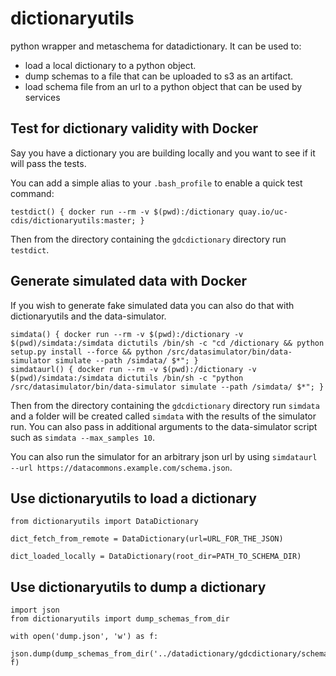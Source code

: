 # dictionaryutils
python wrapper and metaschema for datadictionary.
It can be used to:
- load a local dictionary to a python object.
- dump schemas to a file that can be uploaded to s3 as an artifact.
- load schema file from an url to a python object that can be used by services

## Test for dictionary validity with Docker
Say you have a dictionary you are building locally and you want to see if it will pass the tests.

You can add a simple alias to your `.bash_profile` to enable a quick test command:
```
testdict() { docker run --rm -v $(pwd):/dictionary quay.io/uc-cdis/dictionaryutils:master; }
```

Then from the directory containing the `gdcdictionary` directory run `testdict`.

## Generate simulated data with Docker
If you wish to generate fake simulated data you can also do that with dictionaryutils and the data-simulator.

```
simdata() { docker run --rm -v $(pwd):/dictionary -v $(pwd)/simdata:/simdata dictutils /bin/sh -c "cd /dictionary && python setup.py install --force && python /src/datasimulator/bin/data-simulator simulate --path /simdata/ $*"; }
simdataurl() { docker run --rm -v $(pwd):/dictionary -v $(pwd)/simdata:/simdata dictutils /bin/sh -c "python /src/datasimulator/bin/data-simulator simulate --path /simdata/ $*"; }

```

Then from the directory containing the `gdcdictionary` directory run `simdata` and a folder will be created called `simdata` with the results of the simulator run. You can also pass in additional arguments to the data-simulator script such as `simdata --max_samples 10`.

You can also run the simulator for an arbitrary json url by using `simdataurl --url https://datacommons.example.com/schema.json`.

## Use dictionaryutils to load a dictionary
```
from dictionaryutils import DataDictionary

dict_fetch_from_remote = DataDictionary(url=URL_FOR_THE_JSON)

dict_loaded_locally = DataDictionary(root_dir=PATH_TO_SCHEMA_DIR)
```

## Use dictionaryutils to dump a dictionary
```
import json
from dictionaryutils import dump_schemas_from_dir

with open('dump.json', 'w') as f:
    json.dump(dump_schemas_from_dir('../datadictionary/gdcdictionary/schemas/'), f)
```
